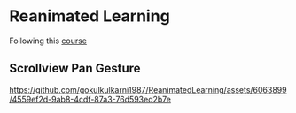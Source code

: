 # Reanimated Learning

Following this [course](https://www.youtube.com/watch?v=yz9E10Dq8Bg&list=PLjHsmVtnAr9TWoMAh-3QMiP7bPUqPFuFZ)

## Scrollview Pan Gesture
https://github.com/gokulkulkarni1987/ReanimatedLearning/assets/6063899/4559ef2d-9ab8-4cdf-87a3-76d593ed2b7e

